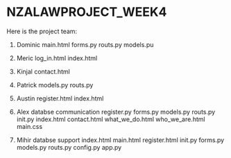 # NZALAWPROJECT_WEEK4
Here is the project team:

1) Dominic
  main.html
  forms.py
  routs.py
  models.pu

2) Meric
  log_in.html
  index.html
 
3) Kinjal
  contact.html

4) Patrick
  models.py
  routs.py
 
5) Austin
  register.html
  index.html
 
6) Alex
  databse communication
  register.py
  forms.py
  models.py
  routs.py
  init.py
  index.html
  contact.html
  what_we_do.html
  who_we_are.html
  main.css
  
7) Mihir
  databse support
  index.html
  main.html
  register.html
  init.py
  forms.py
  models.py
  routs.py
  config.py
  app.py
